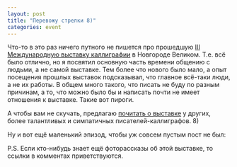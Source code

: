 ```yaml
---
layout: post
title: "Перевожу стрелки 8)"
categories: event
---
```

Что-то в это раз ничего путного не пишется про прошедшую [III Международную выставку каллиграфии](https://calligraphy.mvk.ru/) в Новгороде Великом. Т.е. всё было отлично, но я посвятил основную часть времени общению с людьми, а не самой выставке. Тем более что нового было мало, а опыт посещения прошлых выставок подсказывал, что главное всё-таки люди, а не их работы. В общем много такого, что писать не буду по разным причинам, а то, что можно было бы и написать почти не имеет отношения к выставке. Такие вот пироги.

А чтобы вам не скучать, предлагаю [почитать о выставке](https://bluznjata.livejournal.com/11094.html) у других, более талантливых и симпатичных писателей-каллиграфов. 8)

Ну и вот ещё маленький эпизод, чтобы уж совсем пустым пост не был:

P.S. Если кто-нибудь знает ещё фоторассказы об этой выставке, то ссылки в комментах приветствуются.
